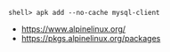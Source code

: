 
```
shell> apk add --no-cache mysql-client
```

- https://www.alpinelinux.org/
- https://pkgs.alpinelinux.org/packages
